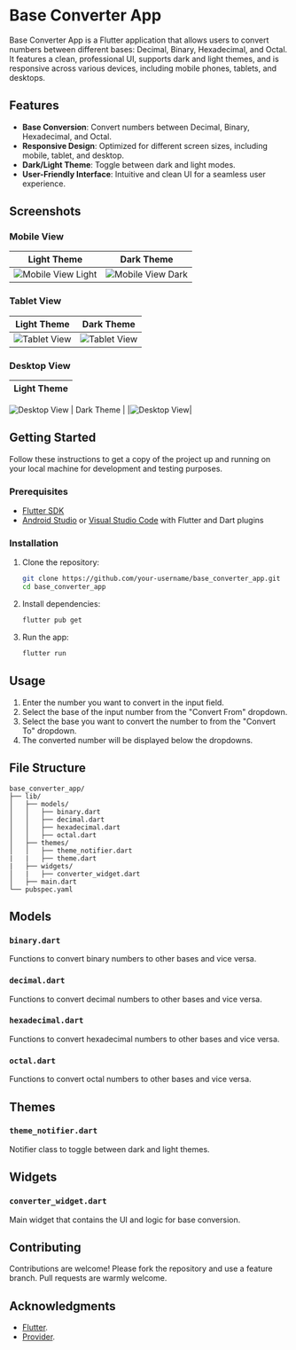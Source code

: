 # Base Converter App

Base Converter App is a Flutter application that allows users to convert numbers between different bases: Decimal, Binary, Hexadecimal, and Octal. It features a clean, professional UI, supports dark and light themes, and is responsive across various devices, including mobile phones, tablets, and desktops.

## Features

- **Base Conversion**: Convert numbers between Decimal, Binary, Hexadecimal, and Octal.
- **Responsive Design**: Optimized for different screen sizes, including mobile, tablet, and desktop.
- **Dark/Light Theme**: Toggle between dark and light modes.
- **User-Friendly Interface**: Intuitive and clean UI for a seamless user experience.

## Screenshots

### Mobile View

| Light Theme | Dark Theme |
|-------------|------------|
| ![Mobile View Light](./Screenshot/mobile_view_light.jpg) | ![Mobile View Dark](./Screenshot/mobile_view_dark.jpg) |

### Tablet View

| Light Theme | Dark Theme |
|-------------|------------|
|![Tablet View](./Screenshot/tablet_view_light.png)|![Tablet View](./Screenshot/tablet_view_dark.png)|

### Desktop View


| Light Theme |
|-------------|
![Desktop View](./Screenshot/desktop_view_light.png)
| Dark Theme |
|![Desktop View](./Screenshot/desktop_view_dark.png)|

## Getting Started

Follow these instructions to get a copy of the project up and running on your local machine for development and testing purposes.

### Prerequisites

- [Flutter SDK](https://flutter.dev/docs/get-started/install)
- [Android Studio](https://developer.android.com/studio) or [Visual Studio Code](https://code.visualstudio.com/) with Flutter and Dart plugins

### Installation

1. Clone the repository:

   ```bash
   git clone https://github.com/your-username/base_converter_app.git
   cd base_converter_app
   ```

2. Install dependencies:

   ```bash
   flutter pub get
   ```

3. Run the app:

   ```bash
   flutter run
   ```

## Usage

1. Enter the number you want to convert in the input field.
2. Select the base of the input number from the "Convert From" dropdown.
3. Select the base you want to convert the number to from the "Convert To" dropdown.
4. The converted number will be displayed below the dropdowns.

## File Structure

```plaintext
base_converter_app/
├── lib/
│   ├── models/
│   │   ├── binary.dart
│   │   ├── decimal.dart
│   │   ├── hexadecimal.dart
│   │   ├── octal.dart
│   ├── themes/
│   │   ├── theme_notifier.dart
|   |   ├── theme.dart
|   ├── widgets/
│   |   ├── converter_widget.dart
│   ├── main.dart
└── pubspec.yaml
```

## Models

### `binary.dart`

Functions to convert binary numbers to other bases and vice versa.

### `decimal.dart`

Functions to convert decimal numbers to other bases and vice versa.

### `hexadecimal.dart`

Functions to convert hexadecimal numbers to other bases and vice versa.

### `octal.dart`

Functions to convert octal numbers to other bases and vice versa.

## Themes

### `theme_notifier.dart`

Notifier class to toggle between dark and light themes.

## Widgets

### `converter_widget.dart`

Main widget that contains the UI and logic for base conversion.

## Contributing

Contributions are welcome! Please fork the repository and use a feature branch. Pull requests are warmly welcome.


## Acknowledgments

- [Flutter](https://flutter.dev/).
- [Provider](https://pub.dev/packages/provider).
